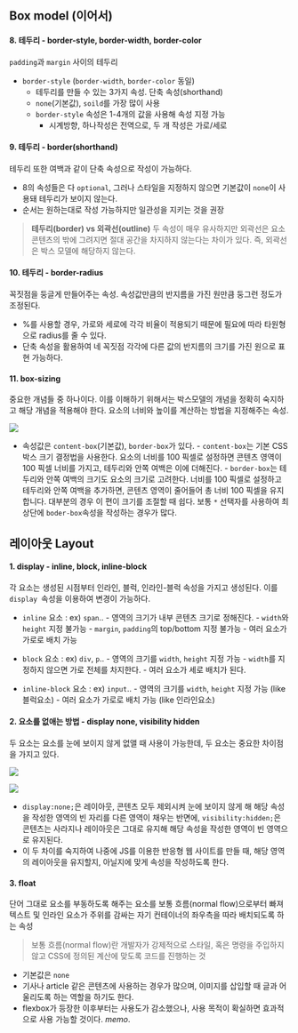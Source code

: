 ## Box model (이어서)
#### 8. 테두리 - border-style, border-width, border-color
`padding`과 `margin` 사이의 테두리

- `border-style` (`border-width`, `border-color` 동일)
    - 테두리를 만들 수 있는 3가지 속성. 단축 속성(shorthand)
    - `none`(기본값), `soild`를 가장 많이 사용
    - `border-style` 속성은 1-4개의 값을 사용해 속성 지정 가능
        - 시계방향, 하나작성은 전역으로, 두 개 작성은 가로/세로

#### 9. 테두리 - border(shorthand)
테두리 또한 여백과 같이 단축 속성으로 작성이 가능하다.
- 8의 속성들은 다 `optional`, 그러나 스타일을 지정하지 않으면 기본값이 `none`이 사용돼 테두리가 보이지 않는다.
- 순서는 원하는대로 작성 가능하지만 일관성을 지키는 것을 권장
>**테두리(border) vs 외곽선(outline)**
두 속성이 매우 유사하지만 외곽선은 요소 콘텐츠의 밖에 그려지면 절대 공간을 차지하지 않는다는 차이가 있다. 즉, 외곽선은 박스 모델에 해당하지 않는다.

#### 10. 테두리 - border-radius
꼭짓점을 둥글게 만들어주는 속성. 속성값만큼의 반지름을 가진 원만큼 둥그런 정도가 조정된다.
- %를 사용할 경우, 가로와 세로에 각각 비율이 적용되기 때문에 필요에 따라 타원형으로 radius를 줄 수 있다.
- 단축 속성을 활용하여 네 꼭짓점 각각에 다른 값의 반지름의 크기를 가진 원으로 표현 가능하다.

#### 11. box-sizing
중요한 개념들 중 하나이다. 이를 이해하기 위해서는 박스모델의 개념을 정확히 숙지하고 해당 개념을 적용해야 한다. 요소의 너비와 높이를 계산하는 방법을 지정해주는 속성.
<p>
    <img src="https://miro.medium.com/max/2000/1*BrgpLX4k4FbFfJMyAqno-g.jpeg">
</p>

- 속성값은 `content-box`(기본값), `border-box`가 있다.
        - `content-box`는 기본 CSS 박스 크기 결정법을 사용한다. 요소의 너비를 100 픽셀로 설정하면 콘텐츠 영역이 100 픽셀 너비를 가지고, 테두리와 안쪽 여백은 이에 더해진다.
        - `border-box`는 테두리와 안쪽 여백의 크기도 요소의 크기로 고려한다. 너비를 100 픽셀로 설정하고 테두리와 안쪽 여백을 추가하면, 콘텐츠 영역이 줄어들어 총 너비 100 픽셀을 유지합니다. 대부분의 경우 이 편이 크기를 조절할 때 쉽다. 보통 `*` 선택자를 사용하여 최상단에 `boder-box`속성을 작성하는 경우가 많다.

## 레이아웃 Layout
#### 1. display - inline, block, inline-block
각 요소는 생성된 시점부터 인라인, 블럭, 인라인-블럭 속성을 가지고 생성된다. 이를 `display `속성을 이용하여 변경이 가능하다.

- `inline` 요소 : ex) `span`..
        - 영역의 크기가 내부 콘텐츠 크기로 정해진다.
        - `width`와 `height` 지정 불가능
        - `margin`, `padding`의 top/bottom 지정 불가능
        - 여러 요소가 가로로 배치 가능

- `block` 요소 : ex) `div`, `p`..
        - 영역의 크기를 `width`, `height` 지정 가능
        - `width`를 지정하지 않으면 가로 전체를 차지한다.
        - 여러 요소가 세로 배치가 된다.

- `inline-block` 요소 : ex) `input`..
        - 영역의 크기를 `width`, `height` 지정 가능 (like 블럭요소)
        - 여러 요소가 가로로 배치 가능 (like 인라인요소)

#### 2. 요소를 없애는 방법 - display none, visibility hidden
두 요소는 요소를 눈에 보이지 않게 없앨 때 사용이 가능한데, 두 요소는 중요한 차이점을 가지고 있다.
<p>
    <img src="https://pbs.twimg.com/media/EidMgQcXkAAgquP?format=png&name=large">
</p>
<p>
    <img src="https://pbs.twimg.com/media/EidMDMJX0AI93NZ?format=png&name=large">
</p>

- `display:none;`은 레이아웃, 콘텐츠 모두 제외시켜 눈에 보이지 않게 해 해당 속성을 작성한 영역의 빈 자리를 다른 영역이 채우는 반면에, `visibility:hidden;`은 콘텐츠는 사라지나 레이아웃은 그대로 유지해 해당 속성을 작성한 영역이 빈 영역으로 유지된다.
- 이 두 차이를 숙지하여 나중에 JS를 이용한 반응형 웹 사이트를 만들 때, 해당 영역의 레이아웃을 유지할지, 아닐지에 맞게 속성을 작성하도록 한다.

#### 3. float
단어 그대로 요소를 부동하도록 해주는 요소를 보통 흐름(normal flow)으로부터 빠져 텍스트 및 인라인 요소가 주위를 감싸는 자기 컨테이너의 좌우측을 따라 배치되도록 하는 속성
>보통 흐름(normal flow)란 개발자가 강제적으로 스타일, 혹은 명령을 주입하지 않고 CSS에 정의된 계산에 맞도록 코드를 진행하는 것
- 기본값은 `none`
- 기사나 article 같은 콘텐츠에 사용하는 경우가 많으며, 이미지를 삽입할 때 글과 어울리도록 하는 역할을 하기도 한다.
- flexbox가 등장한 이후부터는 사용도가 감소했으나, 사용 목적이 확실하면 효과적으로 사용 가능할 것이다.
*memo*.